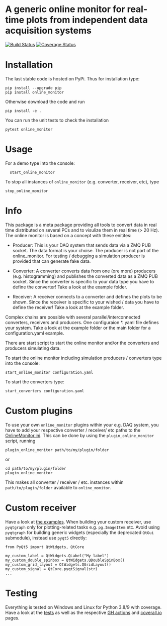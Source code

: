 # A generic online monitor for real-time plots from independent data acquisition systems
[![Build Status](https://github.com/Silab-Bonn/online_monitor/actions/workflows/main.yml/badge.svg?branch=master)](https://github.com/SiLab-Bonn/online_monitor/actions)
[![Coverage Status](https://coveralls.io/repos/SiLab-Bonn/online_monitor/badge.svg?branch=master&service=github)](https://coveralls.io/github/SiLab-Bonn/online_monitor?branch=master)

# Installation

The last stable code is hosted on PyPi. Thus for installation type:
```
pip install --upgrade pip
pip install online_monitor
```

Otherwise download the code and run

```
pip install -e .
```

You can run the unit tests to check the installation

```
pytest online_monitor
```

# Usage
For a demo type into the console:

```
  start_online_monitor
```
To stop all instances of `online_monitor` (e.g. converter, receiver, etc), type
```
stop_online_monitor
```

# Info
This package is a meta package providing all tools to convert data in real time distributed on several PCs and to visulize them in real time (> 20 Hz). The online monitor is based on a concept with these enitites:

- Producer:
  This is your DAQ system that sends data via a ZMQ PUB socket. The data format is your choise. The producer is not part of the online_monitor. For testing / debugging a simulation producer is provided that can generate fake data.

- Converter:
  A converter converts data from one (ore more) producers (e.g. histogramming) and publishes the converted data as a ZMQ PUB socket. Since the converter is specific to your data type you have to define the converter! Take a look at the example folder.

- Receiver:
A receiver connects to a converter and defines the plots to be shown. Since the receiver is specific to your wished / data you have to define the receiver! Take a look at the example folder.

Complex chains are possible with several parallel/interconnected converters, receivers and producers. One configuraion *. yaml file defines your system. Take a look at the example folder or the main folder for a configuration.yaml example.

There are start script to start the online monitor and/or the converters and producers simulating data.

To start the online monitor including simulation producers / converters type into the console:
```
start_online_monitor configuration.yaml
```

To start the converters type:
```
start_converters configuration.yaml
```
# Custom plugins
To use your own `online_monitor` plugins within your e.g. DAQ system, you have to add your respective converter / receiver/ etc paths to the [OnlineMonitor.ini](online_monitor/OnlineMonitor.ini). This can be done by using the `plugin_online_monitor` script, running
```
plugin_online_monitor path/to/my/plugin/folder
```
or
```
cd path/to/my/plugin/folder
plugin_online_monitor
```
This makes all converter / receiver / etc. instances within `path/to/plugin/folder` available to `online_monitor`.

# Custom receiver
Have a look at [the examples](online_monitor/examples/receiver).
When building your custom receiver, use `pyqtgraph` only for plotting-related tasks e.g. `pg.ImageItem` etc.
Avoid using `pyqtgraph` for building generic widgets (especially the deprecated `QtGui` submodule), instead use `pyqt5` directly:
```
from PyQt5 import QtWidgets, QtCore

my_custom_label = QtWidgets.QLabel("My label")
my_custom_double_spinbox = QtWidgets.QDoubleSpinBox()
my_custom_grid_layout = QtWidgets.QGridLayout()
my_custom_signal = QtCore.pyqtSignal(str)
...
```
# Testing
Everything is tested on Windows and Linux for Python 3.8/9 with coverage.
Have a look at the [tests](online_monitor/testing) as well as the respective [GH actions](https://github.com/SiLab-Bonn/online_monitor/actions) and [coverall.io](https://coveralls.io/github/SiLab-Bonn/online_monitor) pages. 

